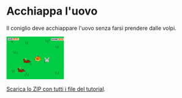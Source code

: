 # Acchiappa l'uovo

Il coniglio deve acchiappare l'uovo senza farsi prendere dalle volpi.

![Immagine](thumbnail.png)

[Scarica lo ZIP con tutti i file del tutorial](https://github.com/coderdojomxp/tutorial/raw/main/scratch/acchiappa_uovo/acchiappa_uovo.zip).
